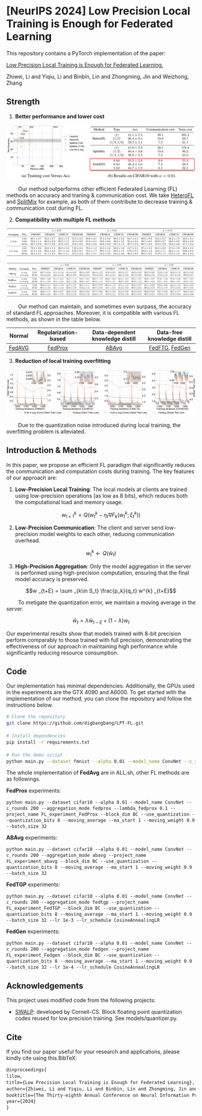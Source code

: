 # [NeurIPS 2024] Low Precision Local Training is Enough for Federated Learning

This repository contains a PyTorch implementation of the paper:

[Low Precision Local Training is Enough for Federated Learning.](https://openreview.net/pdf?id=vvpewjtnvm)

Zhiwei, Li and Yiqiu, Li and Binbin, Lin and Zhongming, Jin and Weizhong, Zhang

## Strength
1. **Better performance and lower cost**

![acc vs cost](assets/lowp.png)

$~~~~~~~$ Our method outperforms other efficient Federated Learning (FL) methods on accuracy and traning & communication cost. We take [HeteroFL](https://github.com/diaoenmao/HeteroFL-Computation-and-Communication-Efficient-Federated-Learning-for-Heterogeneous-Clients) and [SplitMix](https://github.com/illidanlab/SplitMix) for example, as both of them contribute to decrease training & communication cost during FL.

2. **Compatibility with multiple FL methods**

![fedavg](assets/fedavg.png)

![otherfl](assets/otherfl.png)

$~~~~~~~$ Our method can maintain, and sometimes even surpass, the accuracy of standard FL approaches. Moreover, it is compatible with various FL methods, as shown in the table below.

|Normal|Regularization-based|Data-dependent knowledge distill|Data-free knowledge distill|
|:-:|:-:|:-:|:-:|
|[FedAVG](https://arxiv.org/pdf/1602.05629)|[FedProx](https://arxiv.org/pdf/1812.06127)|[ABAvg](https://ieeexplore.ieee.org/document/9521631)|[FedFTG](https://arxiv.org/pdf/2203.09249), [FedGen](https://arxiv.org/pdf/2105.10056)|

3. **Reduction of local training overfitting**

![overfitting](assets/leov.png)

$~~~~~~~$ Due to the quantization noise introduced during local training, the overfitting problem is alleviated.

## Introduction & Methods
In this paper, we propose an efficient FL paradigm that significantly reduces the communication and computation costs during training. The key features of our approach are:

1. **Low-Precision Local Training**: The local models at clients are trained using low-precision operations (as low as 8 bits), which reduces both the computational load and memory usage.

$$w^{k} _{t+1} = Q (w^{k} _{t} - \eta _t \nabla F_k(w^{k} _{t}; \xi^k _t))$$

2. **Low-Precision Communication**: The client and server send low-precision model weights to each other, reducing communication overhead.

$$w^{k} _{t} \leftarrow Q (\bar{w}_t)$$

3. **High-Precision Aggregation**: Only the model aggregation in the server is performed using high-precision computation, ensuring that the final model accuracy is preserved.

$$w _{t+E} = \sum _{k\in S_t} \frac{p_k}{q_t} w^{k} _{t+E}$$

$~~~~~~~$ To metigate the quantization error, we maintain a moving average in the server.

$$\bar{w} _{t} = \lambda \bar{w} _{t-E}+(1-\lambda)w_t$$

Our experimental results show that models trained with 8-bit precision perform comparably to those trained with full precision, demonstrating the effectiveness of our approach in maintaining high performance while significantly reducing resource consumption.

## Code

Our implementation has minimal dependencies. Additionally, the GPUs used in the experiments are the GTX 4090 and A6000. To get started with the implementation of our method, you can clone the repository and follow the instructions below.

```bash
# Clone the repository
git clone https://github.com/digbangbang/LPT-FL.git

# Install dependencies
pip install -r requirements.txt

# Run the demo script
python main.py --dataset fmnist --alpha 0.01 --model_name ConvNet --c_rounds 200 --project_name FL_experiment --block_dim BC --use_quantization --quantization_bits 8 --moving_average --ma_start 1 --moving_weight 0.9 --batch_size 32
```

The whole implementation of **FedAvg** are in ALL.sh, other FL methods are as followings.

**FedProx** experiments:
```
python main.py --dataset cifar10 --alpha 0.01 --model_name ConvNet --c_rounds 200 --aggregation_mode fedprox --lambda_fedprox 0.1 --project_name FL_experiment_FedProx --block_dim BC --use_quantization --quantization_bits 8 --moving_average --ma_start 1 --moving_weight 0.9 --batch_size 32
```

**ABAvg** experiments:
```
python main.py --dataset cifar10 --alpha 0.01 --model_name ConvNet --c_rounds 200 --aggregation_mode abavg --project_name FL_experiment_abavg --block_dim BC --use_quantization --quantization_bits 8 --moving_average --ma_start 1 --moving_weight 0.9 --batch_size 32
```

**FedTGP** experiments:
```
python main.py --dataset cifar10 --alpha 0.01 --model_name ConvNet --c_rounds 200 --aggregation_mode fedtgp --project_name FL_experiment_FedTGP --block_dim BC --use_quantization --quantization_bits 8 --moving_average --ma_start 1 --moving_weight 0.9 --batch_size 32 --lr 1e-3 --lr_schedule CosineAnnealingLR
```

**FedGen** experiments:
```
python main.py --dataset cifar10 --alpha 0.01 --model_name ConvNet --c_rounds 200 --aggregation_mode fedgen --project_name FL_experiment_Fedgen --block_dim BC --use_quantization --quantization_bits 8 --moving_average --ma_start 1 --moving_weight 0.9 --batch_size 32 --lr 1e-4 --lr_schedule CosineAnnealingLR
```

## Acknowledgements
This project uses modified code from the following projects:

- [SWALP](https://github.com/stevenygd/SWALP): developed by Cornell-CS. Block floating point quantization codes reused for low precision training. See models/quantizer.py.

## Cite

If you find our paper useful for your research and applications, please kindly cite using this BibTeX:

```latex
@inproceedings{
lilow,
title={Low Precision Local Training is Enough for Federated Learning},
author={Zhiwei, Li and Yiqiu, Li and Binbin, Lin and Zhongming, Jin and Weizhong, Zhang},
booktitle={The Thirty-eighth Annual Conference on Neural Information Processing Systems},
year={2024}
}
```
